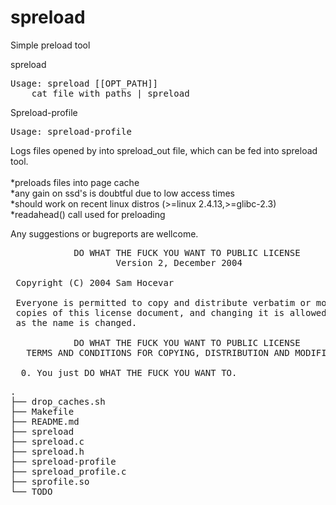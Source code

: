 spreload
========

Simple preload tool

spreload
<pre>
Usage: spreload [[OPT_PATH]]
	cat file_with_paths | spreload
</pre>

Spreload-profile
<pre>
Usage: spreload-profile <executable>
</pre>
Logs files opened by <executable> into spreload_out file, which can be fed
into spreload tool. <br><br>
*preloads files into page cache<br>
*any gain on ssd's is doubtful due to low access times<br>
*should work on recent linux distros (>=linux 2.4.13,>=glibc-2.3)<br>
*readahead() call used for preloading<br>

Any suggestions or bugreports are wellcome.

<pre>
            DO WHAT THE FUCK YOU WANT TO PUBLIC LICENSE
                    Version 2, December 2004

 Copyright (C) 2004 Sam Hocevar <sam@hocevar.net>

 Everyone is permitted to copy and distribute verbatim or modified
 copies of this license document, and changing it is allowed as long
 as the name is changed.

            DO WHAT THE FUCK YOU WANT TO PUBLIC LICENSE
   TERMS AND CONDITIONS FOR COPYING, DISTRIBUTION AND MODIFICATION

  0. You just DO WHAT THE FUCK YOU WANT TO.
</pre>

<pre>
.
├── drop_caches.sh
├── Makefile
├── README.md
├── spreload
├── spreload.c
├── spreload.h
├── spreload-profile
├── spreload_profile.c
├── sprofile.so
└── TODO
</pre>
